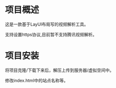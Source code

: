 # 项目概述

这是一款基于LayUI布局写的视频解析工具。

支持设置https协议,目前暂不支持腾讯视频解析。

# 项目安装

将项目克隆/下载下来后，解压上传到服务器/虚拟空间中。

修改index.html中的站点名称等。
